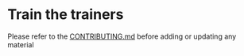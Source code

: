 Train the trainers
==========

Please refer to the [CONTRIBUTING.md](../../CONTRIBUTING.md) before adding or updating any material
